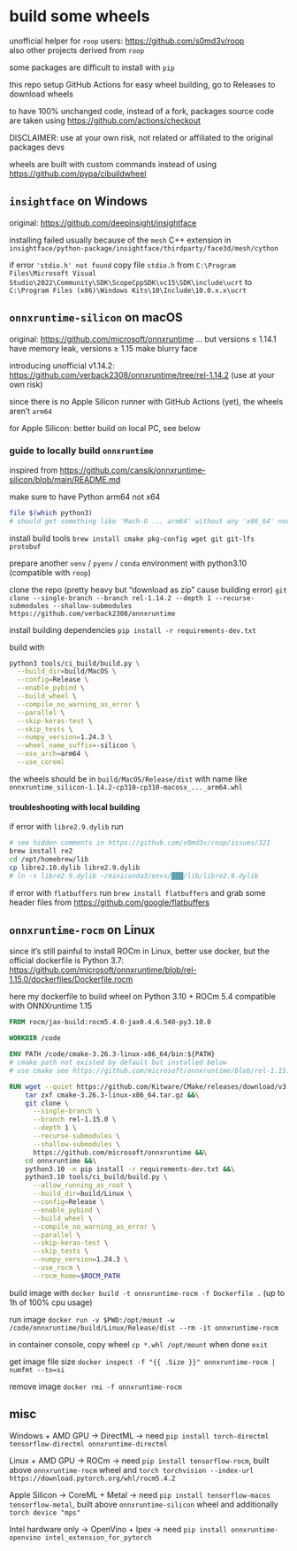 # build some wheels

unofficial helper for `roop` users: https://github.com/s0md3v/roop<br />also other projects derived from `roop`

some packages are difficult to install with `pip`

this repo setup GitHub Actions for easy wheel building, go to Releases to download wheels

to have 100% unchanged code, instead of a fork, packages source code are taken using https://github.com/actions/checkout

DISCLAIMER: use at your own risk, not related or affiliated to the original packages devs

wheels are built with custom commands instead of using https://github.com/pypa/cibuildwheel

## `insightface` on Windows

original: https://github.com/deepinsight/insightface

installing failed usually because of the `mesh` C++ extension in `insightface/python-package/insightface/thirdparty/face3d/mesh/cython`

if error `'stdio.h' not found` copy file `stdio.h` from `C:\Program Files\Microsoft Visual Studio\2022\Community\SDK\ScopeCppSDK\vc15\SDK\include\ucrt` to `C:\Program Files (x86)\Windows Kits\10\Include\10.0.x.x\ucrt`

## `onnxruntime-silicon` on macOS

original: https://github.com/microsoft/onnxruntime … but versions ≤ 1.14.1 have memory leak, versions ≥ 1.15 make blurry face

introducing unofficial v1.14.2: https://github.com/verback2308/onnxruntime/tree/rel-1.14.2 (use at your own risk)

since there is no Apple Silicon runner with GitHub Actions (yet), the wheels aren’t `arm64`

for Apple Silicon: better build on local PC, see below

### guide to locally build `onnxruntime`

inspired from https://github.com/cansik/onnxruntime-silicon/blob/main/README.md

make sure to have Python arm64 not x64

```bash
file $(which python3)
# should get something like 'Mach-O ... arm64' without any 'x86_64' nor 'universal 2'
```

install build tools `brew install cmake pkg-config wget git git-lfs protobuf`

prepare another `venv` / `pyenv` / `conda` environment with python3.10 (compatible with `roop`)

clone the repo (pretty heavy but “download as zip” cause building error) `git clone --single-branch --branch rel-1.14.2 --depth 1 --recurse-submodules --shallow-submodules https://github.com/verback2308/onnxruntime`

install building dependencies `pip install -r requirements-dev.txt`

build with

```bash
python3 tools/ci_build/build.py \
  --build_dir=build/MacOS \
  --config=Release \
  --enable_pybind \
  --build_wheel \
  --compile_no_warning_as_error \
  --parallel \
  --skip-keras-test \
  --skip_tests \
  --numpy_version=1.24.3 \
  --wheel_name_suffix=-silicon \
  --osx_arch=arm64 \
  --use_coreml
```

the wheels should be in `build/MacOS/Release/dist` with name like `onnxruntime_silicon-1.14.2-cp310-cp310-macosx_..._arm64.whl`

#### troubleshooting with local building

if error with `libre2.9.dylib` run

```bash
# see hidden comments in https://github.com/s0md3v/roop/issues/321
brew install re2
cd /opt/homebrew/lib
cp libre2.10.dylib libre2.9.dylib
# ln -s libre2.9.dylib ~/miniconda3/envs/███/lib/libre2.9.dylib
```

if error with `flatbuffers` run `brew install flatbuffers` and grab some header files from https://github.com/google/flatbuffers

## `onnxruntime-rocm` on Linux

since it’s still painful to install ROCm in Linux, better use docker, but the official dockerfile is Python 3.7: https://github.com/microsoft/onnxruntime/blob/rel-1.15.0/dockerfiles/Dockerfile.rocm

here my dockerfile to build wheel on Python 3.10 + ROCm 5.4 compatible with ONNXruntime 1.15

```dockerfile
FROM rocm/jax-build:rocm5.4.0-jax0.4.6.540-py3.10.0

WORKDIR /code

ENV PATH /code/cmake-3.26.3-linux-x86_64/bin:${PATH}
# cmake path not existed by default but installed below
# use cmake see https://github.com/microsoft/onnxruntime/blob/rel-1.15.0/dockerfiles/scripts/install_common_deps.sh

RUN wget --quiet https://github.com/Kitware/CMake/releases/download/v3.26.3/cmake-3.26.3-linux-x86_64.tar.gz &&\
    tar zxf cmake-3.26.3-linux-x86_64.tar.gz &&\
    git clone \
      --single-branch \
      --branch rel-1.15.0 \
      --depth 1 \
      --recurse-submodules \
      --shallow-submodules \
      https://github.com/microsoft/onnxruntime &&\
    cd onnxruntime &&\
    python3.10 -m pip install -r requirements-dev.txt &&\
    python3.10 tools/ci_build/build.py \
      --allow_running_as_root \
      --build_dir=build/Linux \
      --config=Release \
      --enable_pybind \
      --build_wheel \
      --compile_no_warning_as_error \
      --parallel \
      --skip-keras-test \
      --skip_tests \
      --numpy_version=1.24.3 \
      --use_rocm \
      --rocm_home=$ROCM_PATH
```

build image with `docker build -t onnxruntime-rocm -f Dockerfile .` (up to 1h of 100% cpu usage)

run image `docker run -v $PWD:/opt/mount -w /code/onnxruntime/build/Linux/Release/dist --rm -it onnxruntime-rocm`

in container console, copy wheel `cp *.whl /opt/mount` when done `exit`

get image file size `docker inspect -f "{{ .Size }}" onnxruntime-rocm | numfmt --to=si`

remove image `docker rmi -f onnxruntime-rocm`

## misc

Windows + AMD GPU → DirectML → need `pip install torch-directml tensorflow-directml onnxruntime-directml`

Linux + AMD GPU → ROCm → need `pip install tensorflow-rocm`, built above `onnxruntime-rocm` wheel and `torch torchvision --index-url https://download.pytorch.org/whl/rocm5.4.2`

Apple Silicon → CoreML + Metal → need `pip install tensorflow-macos tensorflow-metal`, built above `onnxruntime-silicon` wheel and additionally `torch device "mps"`

Intel hardware only → OpenVino + Ipex → need `pip install onnxruntime-openvino intel_extension_for_pytorch`
